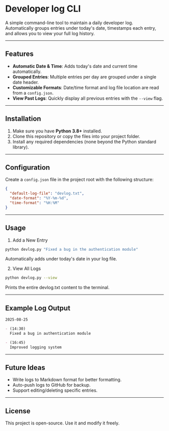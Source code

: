 # Developer log CLI

A simple command-line tool to maintain a daily developer log.  
Automatically groups entries under today's date, timestamps each entry, and allows you to view your full log history.

---

## Features

- **Automatic Date & Time**: Adds today's date and current time automatically.
- **Grouped Entries**: Multiple entries per day are grouped under a single date header.
- **Customizable Formats**: Date/time format and log file location are read from a `config.json`.
- **View Past Logs**: Quickly display all previous entries with the `--view` flag.

---

## Installation

1. Make sure you have **Python 3.8+** installed.
2. Clone this repository or copy the files into your project folder.
3. Install any required dependencies (none beyond the Python standard library).

---

## Configuration

Create a `config.json` file in the project root with the following structure:

```json
{
  "default-log-file": "devlog.txt",
  "date-format": "%Y-%m-%d",
  "time-format": "%H:%M"
}
```

---

## Usage

1. Add a New Entry

```bash
python devlog.py "Fixed a bug in the authentication module"

```

Automatically adds under today's date in your log file.

2. View All Logs

```bash
python devlog.py --view
```

Prints the entire devlog.txt content to the terminal.

---

## Example Log Output

```markdown
2025-08-25

- (14:30)
  Fixed a bug in authentication module

- (16:45)
  Improved logging system
```

---

## Future Ideas

- Write logs to Markdown format for better formatting.
- Auto-push logs to GitHub for backup.
- Support editing/deleting specific entries.

---

## License

This project is open-source. Use it and modify it freely.
